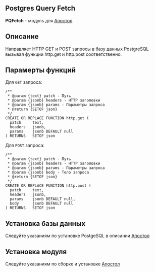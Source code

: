 Postgres Query Fetch
-
**PQFetch** - модуль для [Апостол](https://github.com/apostoldevel/apostol).

Описание
-
Направляет HTTP GET и POST запросы в базу данных PostgreSQL вызывая функции http.get и http.post соответственно.

Парамерты функций
-
Для `GET` запроса:
~~~postgresql
/**
 * @param {text} patch - Путь
 * @param {jsonb} headers - HTTP заголовки
 * @param {jsonb} params - Параметры запроса
 * @return {SETOF json}
 */
CREATE OR REPLACE FUNCTION http.get (
  patch     text,
  headers   jsonb,
  params    jsonb DEFAULT null
) RETURNS   SETOF json
~~~ 

Для `POST` запроса:
~~~postgresql
/**
 * @param {text} patch - Путь
 * @param {jsonb} headers - HTTP заголовки
 * @param {jsonb} params - Параметры запроса
 * @param {jsonb} body - Тело запроса
 * @return {SETOF json}
 */
CREATE OR REPLACE FUNCTION http.post (
  patch     text,
  headers   jsonb,
  params    jsonb DEFAULT null,
  body      jsonb DEFAULT null
) RETURNS   SETOF json
~~~ 

Установка базы данных
-
Следуйте указаниям по установке PostgeSQL в описании [Апостол](https://github.com/apostoldevel/apostol#postgresql)

Установка модуля
-
Следуйте указаниям по сборке и установке [Апостол](https://github.com/apostoldevel/apostol#%D1%81%D0%B1%D0%BE%D1%80%D0%BA%D0%B0-%D0%B8-%D1%83%D1%81%D1%82%D0%B0%D0%BD%D0%BE%D0%B2%D0%BA%D0%B0)
